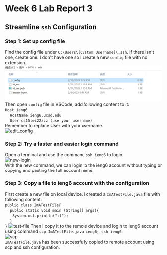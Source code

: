 # Week 6 Lab Report 3
## Streamline ```ssh``` Configuration
### Step 1: Set up config file
Find the config file under ```C:\Users\[Custom Username]\.ssh```. If there isn't one, create one. I don't have one so I create a new ```config``` file with no extension. 
![create-config](lab-report-3/config_file.jpg)<br/>
Then open ```config``` file in VSCode, add following content to it: <br/>
```Host ieng6```<br/>
&nbsp;&nbsp;&nbsp;&nbsp;```HostName ieng6.ucsd.edu```<br/>
&nbsp;&nbsp;&nbsp;&nbsp;```User cs15lwi22zzz (use your username)```<br/>
Remember to replace User with your username.<br/>
![edit_config](https://github.com/zhh02/CSE15L-lab-reports/blob/main/lab-report-3/config_edit.jpg)<br/>
### Step 2: Try a faster and easier login command
Open a terminal and use the command ```ssh ieng6``` to login. <br/>
![new-login](https://github.com/zhh02/CSE15L-lab-reports/blob/main/lab-report-3/login.jpg)<br/>
With the new command, we can login to the ieng6 account without typing or copying and pasting the full account name. <br/>
### Step 3: Copy a file to ieng6 account with the configuration
First create a new file on local device. I created a ```ImATestFile.java``` file with following content:<br/>
```public class ImATestFile{```<br/>
&nbsp;&nbsp;&nbsp;&nbsp;```public static void main (String[] args){```<br/>
&nbsp;&nbsp;&nbsp;&nbsp;&nbsp;&nbsp;```System.out.println(":)");```<br/>
&nbsp;&nbsp;&nbsp;&nbsp;```}```<br/>
```}```
![test-file](https://github.com/zhh02/CSE15L-lab-reports/blob/main/lab-report-3/test_file.jpg)
Then I copy it to the remote device and login to ieng6 account using command ```scp ImATestFile.java ieng6; ssh ieng6```.<br/>
![scp](https://github.com/zhh02/CSE15L-lab-reports/blob/main/lab-report-3/scp_config.jpg)<br/>
```ImATestFile.java``` has been successfully copied to remote account using scp and ssh configuration. 
